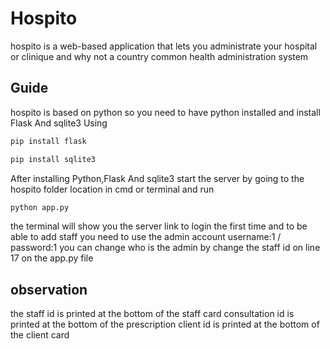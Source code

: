 # Hospito
hospito is a web-based application that lets you administrate your hospital or clinique and why not a country common health administration system
## Guide
hospito is based on python so you need to have python installed and install
Flask And sqlite3 
Using
```bash
pip install flask
```
```bash
pip install sqlite3
```
After installing Python,Flask And sqlite3 
start the server by going to the hospito folder location in cmd or terminal and run
```bash
python app.py
```
the terminal will show you the server link
to login the first time and to be able to add staff you need to use the admin account
username:1 / password:1
you can change who is the admin by change the staff id on line 17 on the app.py file
## observation
the staff id is printed at the bottom of the staff card
consultation id is printed at the bottom of the prescription
client id is printed at the bottom of the client card
